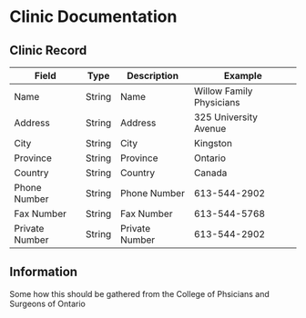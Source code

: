 # Clinic Documentation
## Clinic Record

|Field         |Type  |Description   |Example                 |
|--------------|------|--------------|------------------------|
|Name          |String|Name          |Willow Family Physicians|
|Address       |String|Address       |325 University Avenue   |
|City          |String|City          |Kingston                |
|Province      |String|Province      |Ontario                 |
|Country       |String|Country       |Canada                  |
|Phone Number  |String|Phone Number  |613-544-2902            |
|Fax Number    |String|Fax Number    |613-544-5768            |
|Private Number|String|Private Number|613-544-2902            |

## Information

Some how this should be gathered from the College of Phsicians and Surgeons of Ontario